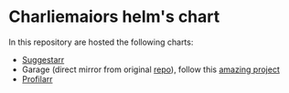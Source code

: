 # Charliemaiors helm's chart

In this repository are hosted the following charts:

* [Suggestarr](https://github.com/giuseppe99barchetta/SuggestArr) 
* Garage (direct mirror from original [repo](https://git.deuxfleurs.fr/Deuxfleurs/garage)), follow this [amazing project](https://garagehq.deuxfleurs.fr/) 
* [Profilarr](https://github.com/Dictionarry-Hub/profilarr)
